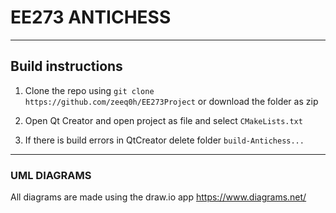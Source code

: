 # **EE273 ANTICHESS**
---
## **Build instructions**
1. Clone the repo using `git clone https://github.com/zeeq0h/EE273Project`
or download the folder as zip

2. Open Qt Creator and open project as file and select `CMakeLists.txt`

3. If there is build errors in QtCreator delete folder `build-Antichess...`

---
### **UML DIAGRAMS**
All diagrams are made using the draw.io app
https://www.diagrams.net/